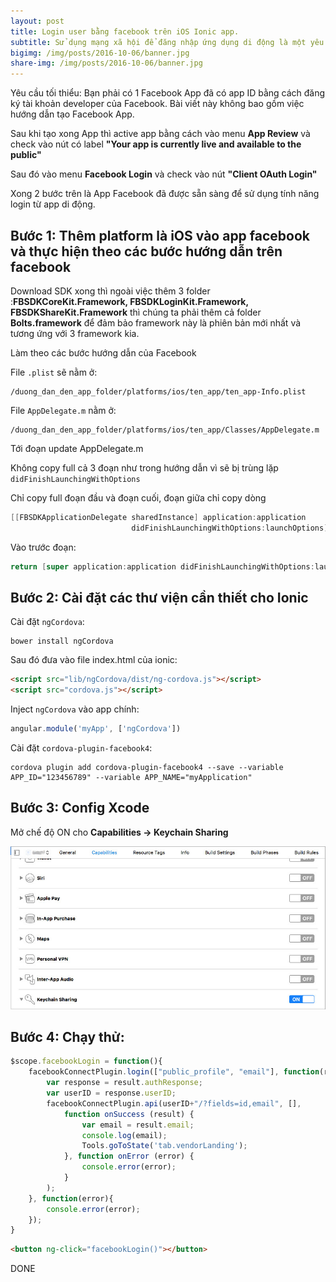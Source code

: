```yaml
---
layout: post
title: Login user bằng facebook trên iOS Ionic app.
subtitle: Sử dụng mạng xã hội để đăng nhập ứng dụng di động là một yêu cầu thông thường của hầu hết các app nhưng cách config để dùng tính năng này không hoàn toàn đơn giản.
bigimg: /img/posts/2016-10-06/banner.jpg
share-img: /img/posts/2016-10-06/banner.jpg
---
```


Yêu cầu tối thiểu: Bạn phải có 1 Facebook App đã có app ID bằng cách đăng ký tài khoản developer của Facebook. Bài viết này không bao gồm việc hướng dẫn tạo Facebook App.

Sau khi tạo xong App thì active app bằng cách vào menu **App Review** và check vào nút có label **"Your app is currently live and available to the public"**

Sau đó vào menu **Facebook Login** và check vào nút **"Client OAuth Login"**

Xong 2 bước trên là App Facebook đã được sẵn sàng để sử dụng tính năng login từ app di động.

## Bước 1: Thêm platform là iOS vào app facebook và thực hiện theo các bước hướng dẫn trên facebook

Download SDK xong thì ngoài việc thêm 3 folder :**FBSDKCoreKit.Framework, FBSDKLoginKit.Framework, FBSDKShareKit.Framework** thì chúng ta phải thêm cả folder **Bolts.framework** để đảm bảo framework này là phiên bản mới nhất và tương ứng với 3 framework kia.

Làm theo các bước hướng dẫn của Facebook

File `.plist` sẽ nằm ở:

```
/duong_dan_den_app_folder/platforms/ios/ten_app/ten_app-Info.plist
```

File `AppDelegate.m` nằm ở:

```
/duong_dan_den_app_folder/platforms/ios/ten_app/Classes/AppDelegate.m
```

Tới đoạn update AppDelegate.m

Không copy full cả 3 đoạn như trong hướng dẫn vì sẽ bị trùng lặp `didFinishLaunchingWithOptions`

Chỉ copy full đoạn đầu và đoạn cuối, đoạn giữa chỉ copy dòng

```Objective-C
[[FBSDKApplicationDelegate sharedInstance] application:application
                           didFinishLaunchingWithOptions:launchOptions];
```

Vào trước đoạn:

```Objective-C
return [super application:application didFinishLaunchingWithOptions:launchOptions];
```

## Bước 2: Cài đặt các thư viện cần thiết cho Ionic

Cài đặt `ngCordova`:

```
bower install ngCordova
```

Sau đó đưa vào file index.html của ionic:

```html
<script src="lib/ngCordova/dist/ng-cordova.js"></script>
<script src="cordova.js"></script>
```

Inject `ngCordova` vào app chính:

```javascript
angular.module('myApp', ['ngCordova'])
```

Cài đặt `cordova-plugin-facebook4`:

```
cordova plugin add cordova-plugin-facebook4 --save --variable APP_ID="123456789" --variable APP_NAME="myApplication"
```

## Bước 3: Config Xcode

Mở chế độ ON cho **Capabilities -> Keychain Sharing**

![Keychain Sharing](/img/posts/2016-10-06/keychain-enable.jpg)

## Bước 4: Chạy thử:

```javascript
$scope.facebookLogin = function(){
    facebookConnectPlugin.login(["public_profile", "email"], function(result){
        var response = result.authResponse;
        var userID = response.userID;
        facebookConnectPlugin.api(userID+"/?fields=id,email", [],
            function onSuccess (result) {
                var email = result.email;
                console.log(email);
                Tools.goToState('tab.vendorLanding');
            }, function onError (error) {
                console.error(error);
            }
        );
    }, function(error){
        console.error(error);
    });
}
```

```html
<button ng-click="facebookLogin()"></button>
```

DONE